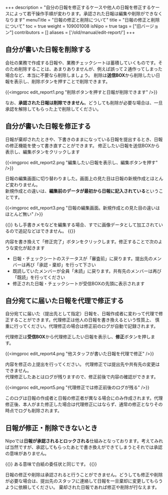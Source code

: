 +++
description = "自分の日報を修正するケースや他人の日報を修正するケースによって若干操作手順が変わります。承認された日報は編集や削除ができなくなります"
menuTitle = "日報の修正と削除について"
title = "日報の修正と削除について"
toc = true
weight = 109001008
isNipo = true
tags = ["旧バージョン"]
contributors = []
aliases = ['/old/manual/edit-report/']
+++


## 自分が書いた日報を削除する

会社の業務で作成する日報や、業務チェックシートは蓄積していくものです。そのため削除することは、あまりありませんが、例えば誤って２通作ってしまった場合など、本当に不要なら削除しましょう。
削除は**送信BOX**から削除したい日報を表示し、削除ボタンを押すことで削除できます。

{{<imgproc edit_report1.png "削除ボタンを押すと日報が削除できます" />}}

なお、**承認された日報は削除できません**。どうしても削除が必要な場合は、一旦承認を解除してもらった上で削除してください。

## 自分が書いた日報を修正する

日報が棄却されたときや、下書きのままになっている日報を提出するとき、日報の修正機能を使って書き直すことができます。
修正したい日報を送信BOXから表示し、編集ボタンをクリックします

{{<imgproc edit_report2.png "編集したい日報を表示し、編集ボタンを押す" />}}

日報の編集画面に切り替わりました。画面上の見た目は日報の新規作成とほとんど変わりません。  
新規作成との違いは、**編集前のデータが最初から日報に記入されている**ということです。

{{<imgproc edit_report3.png "日報の編集画面。新規作成との見た目の違いはほとんど無い" />}}

{{<alice pos="left" icon="default">}}
もし手書きメモなどを編集する場合、すでに画像データとして加工されているので追記などはできません。
{{</alice>}}

内容を書き換えて「修正完了」ボタンをクリックします。修正することで次のような変化が起きます

- 日報・チェックシートのステータスが「審査前」に戻ります。提出先のメンバーは再び「承認・棄却」を行って下さい
- 既読していたメンバーが全員「未読」に戻ります。共有先のメンバーは再び「既読」を行ってください
- 修正された日報・チェックシートが受信BOXの先頭に表示されます

## 自分宛てに届いた日報を代理で修正する

自分宛てに届いた（提出先として指定）日報を、日報作成者に変わって代理で修正することができます。代理修正は他人の日報を書き換えるという性質上、
慎重に行ってください。代理修正の場合は修正前のログが自動で記録されます。

代理修正は**受信BOX**から代理修正したい日報を表示し、**修正**ボタンを押します。

{{<imgproc edit_report4.png "他スタッフが書いた日報を代理で修正" />}}

内容を修正の上提出を行ってください。
代理修正では提出先や共有先の変更はできません。  
代理修正したあとはログが残りますので、修正前後で内容の確認ができます。

{{<imgproc edit_report5.png "代理修正では修正前後のログが残る" />}}

このログは日報の作成者と日報の修正者が異なる場合にのみ作成されます。代理修正後、本人がまた修正した場合は代理修正にはならず、通常の修正となりその時点でログも削除されます。

## 日報が修正・削除できないとき

Nipoでは**日報が承認されるとロックされる**仕組みとなっております。考えてみれば当然ですが、承認してもらったあとで書き換えができてしまうとそれでは承認の意味がありません。  

{{<alice pos="left" icon="default">}}
ある意味で白紙の委任状と同じです。
{{</alice>}}

日報の修正や削除は承認されると行うことができません。どうしても修正や削除が必要な場合は、提出先のスタッフに連絡して日報を一旦棄却に変更してもらうように依頼してください。
棄却された日報であれば修正や削除が行なえます。
